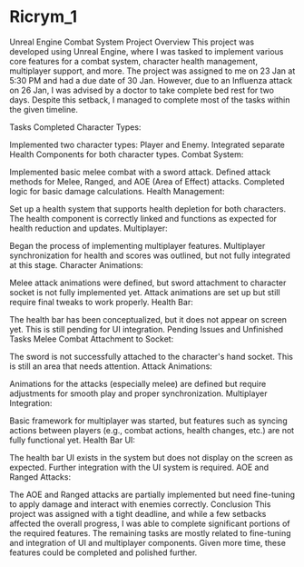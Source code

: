 # Ricrym_1
Unreal Engine Combat System Project
Overview
This project was developed using Unreal Engine, where I was tasked to implement various core features for a combat system, character health management, multiplayer support, and more. The project was assigned to me on 23 Jan at 5:30 PM and had a due date of 30 Jan. However, due to an Influenza attack on 26 Jan, I was advised by a doctor to take complete bed rest for two days. Despite this setback, I managed to complete most of the tasks within the given timeline.

Tasks Completed
Character Types:

Implemented two character types: Player and Enemy.
Integrated separate Health Components for both character types.
Combat System:

Implemented basic melee combat with a sword attack.
Defined attack methods for Melee, Ranged, and AOE (Area of Effect) attacks.
Completed logic for basic damage calculations.
Health Management:

Set up a health system that supports health depletion for both characters.
The health component is correctly linked and functions as expected for health reduction and updates.
Multiplayer:

Began the process of implementing multiplayer features.
Multiplayer synchronization for health and scores was outlined, but not fully integrated at this stage.
Character Animations:

Melee attack animations were defined, but sword attachment to character socket is not fully implemented yet.
Attack animations are set up but still require final tweaks to work properly.
Health Bar:

The health bar has been conceptualized, but it does not appear on screen yet. This is still pending for UI integration.
Pending Issues and Unfinished Tasks
Melee Combat Attachment to Socket:

The sword is not successfully attached to the character's hand socket. This is still an area that needs attention.
Attack Animations:

Animations for the attacks (especially melee) are defined but require adjustments for smooth play and proper synchronization.
Multiplayer Integration:

Basic framework for multiplayer was started, but features such as syncing actions between players (e.g., combat actions, health changes, etc.) are not fully functional yet.
Health Bar UI:

The health bar UI exists in the system but does not display on the screen as expected. Further integration with the UI system is required.
AOE and Ranged Attacks:

The AOE and Ranged attacks are partially implemented but need fine-tuning to apply damage and interact with enemies correctly.
Conclusion
This project was assigned with a tight deadline, and while a few setbacks affected the overall progress, I was able to complete significant portions of the required features. The remaining tasks are mostly related to fine-tuning and integration of UI and multiplayer components. Given more time, these features could be completed and polished further.
